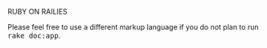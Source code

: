 RUBY ON RAILIES 

Please feel free to use a different markup language if you do not plan to run
<tt>rake doc:app</tt>.
